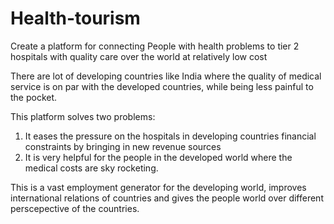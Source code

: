 # Health-tourism
Create a platform for connecting People with health problems to tier 2 hospitals  with quality care over the world at relatively low cost

There are lot of developing countries like India where the quality of medical service is on par with the developed countries, while being less painful to the pocket.

This platform solves two problems:
1. It eases the pressure on the hospitals in developing countries financial constraints by bringing in new revenue sources
2. It is very helpful for the people in the developed world where the medical costs are sky rocketing.

This is a vast employment generator for the developing world, improves international relations of countries and gives the people world over different perscepective of the countries.
